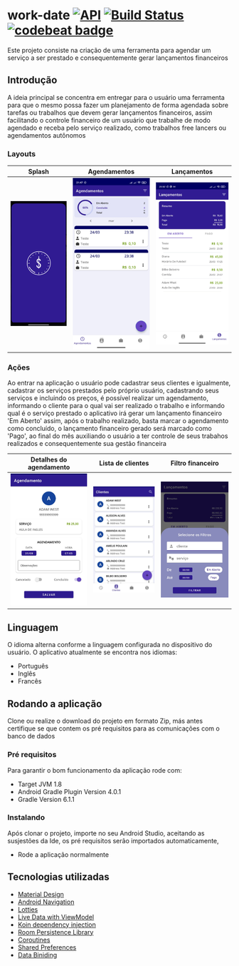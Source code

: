 # work-date [![API](https://img.shields.io/badge/API-21%2B-brightgreen.svg?style=flat)](https://android-arsenal.com/api?level=21) [![Build Status](https://travis-ci.com/NewtonCesarRoncari/work-date.svg?branch=develop)](https://travis-ci.com/NewtonCesarRoncari/work-date) [![codebeat badge](https://codebeat.co/badges/6616053d-28fb-45e4-8ae7-3fef895cebc2)](https://codebeat.co/projects/github-com-newtoncesarroncari-work-date-develop)

Este projeto consiste na criação de uma ferramenta para agendar um serviço a ser prestado e consequentemente gerar lançamentos financeiros

## Introdução

<p>A ideia principal se concentra em entregar para o usuário uma ferramenta para que o mesmo possa fazer um planejamento de forma agendada
sobre tarefas ou trabalhos que devem gerar lançamentos financeiros, assim facilitando o controle financeiro de um usuário que trabalhe de modo
agendado e receba pelo serviço realizado, como trabalhos free lancers ou agendamentos autônomos</p>

### Layouts
Splash             |  Agendamentos    | Lançamentos 
:----------------------------:|:----------------------------:|:----------------------------:
<img src="https://github.com/NewtonCesarRoncari/work-date/blob/develop/img/Screenshot_2021-03-25-21-53-16-221_com.newton.workdate.jpg"/> | <img src="https://github.com/NewtonCesarRoncari/work-date/blob/develop/img/Screenshot_20200908_214236.jpg"/> | <img src="https://github.com/NewtonCesarRoncari/work-date/blob/develop/img/Screenshot_2021-03-25-21-57-46-875_com.newton.workdate.jpg"/>

### Ações

Ao entrar na aplicação o usuário pode cadastrar seus clientes e igualmente, cadastrar os serviços prestados pelo próprio usuário, cadastrando seus serviços 
e incluindo os preços, é possível realizar um agendamento, informando o cliente para o qual vai ser realizado o trabalho e informando qual é o serviço prestado
o aplicativo irá gerar um lançamento financeiro 'Em Aberto' assim, após o trabalho realizado, basta marcar o agendamento como concluído, o lançamento
financeiro gerado será marcado como 'Pago', ao final do mês auxiliando o usuário a ter controle de seus trabahos realizados e consequentemente sua gestão financeira


Detalhes do agendamento     |  Lista de clientes |  Filtro financeiro
:-------------------------:|:-------------------------:|:-------------------------:
<img src="https://github.com/NewtonCesarRoncari/work-date/blob/master/img/Screenshot_20200908_214445.jpg"/> | <img src="https://github.com/NewtonCesarRoncari/work-date/blob/master/img/Screenshot_20200908_214302.jpg"/> | <img src="https://github.com/NewtonCesarRoncari/work-date/blob/master/img/Screenshot_20200908_214413.jpg"/>

## Linguagem
O idioma alterna conforme a linguagem configurada no dispositivo do usuário.
O aplicativo atualmente se encontra nos idiomas: 
- Português
- Inglês 
- Francês

## Rodando a aplicação

Clone ou realize o download do projeto em formato Zip, más antes certifique se que contem os pré requisitos para as comunicações com o
banco de dados

### Pré requisitos

Para garantir o bom funcionamento da aplicação rode com: 
- Target JVM 1.8 
- Android Gradle Plugin Version 4.0.1 
- Gradle Version 6.1.1

### Instalando 

Após clonar o projeto, importe no seu Android Studio, aceitando as susjestões da Ide, os pré requisitos serão importados automaticamente,

- Rode a aplicação normalmente

## Tecnologias utilizadas

- <a href="https://developer.android.com/guide/topics/ui/look-and-feel?hl=pt-br">Material Design<a/> 
- <a href="https://developer.android.com/guide/navigation?gclid=Cj0KCQiAvJXxBRCeARIsAMSkAppbYUXuaVm-tnHPOV9rH5RlVVScLrsUnhHxK-tbmHkYdTBeCDqU6aoaAphrEALw_wcB">Android Navigation</a>
- <a href="https://github.com/airbnb/lottie-android">Lotties</a>
- <a href="https://developer.android.com/topic/libraries/architecture/livedata">Live Data with ViewModel<a/>
- <a href="https://insert-koin.io/">Koin dependency injection<a/>
- <a href="https://developer.android.com/topic/libraries/architecture/room">Room Persistence Library<a/>
- <a href="https://kotlinlang.org/docs/reference/coroutines-overview.html">Coroutines<a/>
- <a href="https://developer.android.com/reference/android/content/SharedPreferences">Shared Preferences<a/>
- <a href="https://developer.android.com/topic/libraries/data-binding">Data Biniding<a/>
